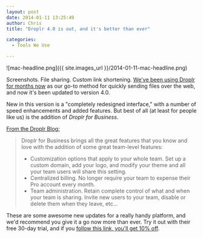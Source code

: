 ```yaml
---
layout: post
date: 2014-01-11 13:25:49
author: Chris
title: "Droplr 4.0 is out, and it's better than ever"

categories:
  - Tools We Use

---
```


![mac-headline.png]({{ site.images_url }}/2014-01-11-mac-headline.png)

<!-- excerpt -->

Screenshots. File sharing. Custom link shortening. [We've been using Droplr for months now](http://blog.iwantmyname.com/2013/11/the-tools-we-use-droplr-for-sharing-files-and-taking-screenshots.html) as our go-to method for quickly sending files over the web, and now it's been updated to version 4.0.

New in this version is a "completely redesigned interface," with a number of speed enhancements and added features. But best of all (at least for people like us) is the addition of *Droplr for Business*.

<!-- /excerpt -->

[From the Droplr Blog:](http://droplr.tumblr.com/post/72887569533)

> Droplr for Business brings all the great features that you know and love with the addition of some great team-level features:
>
> + Customization options that apply to your whole team. Set up a custom domain, add your logo, and modify your theme and all your team users will share this setting.
> + Centralized billing. No longer require your team to expense their Pro account every month.
> + Team administration. Retain complete control of what and when your team is sharing. Invite new users to your team, disable or delete them when they leave, etc...

These are some awesome new updates for a really handy platform, and we'd recommend you give it a go now more than ever. Try it out with their free 30-day trial, and if you [follow this link, you'll get 10% off](https://droplr.com/join/d/rcz960T9).
